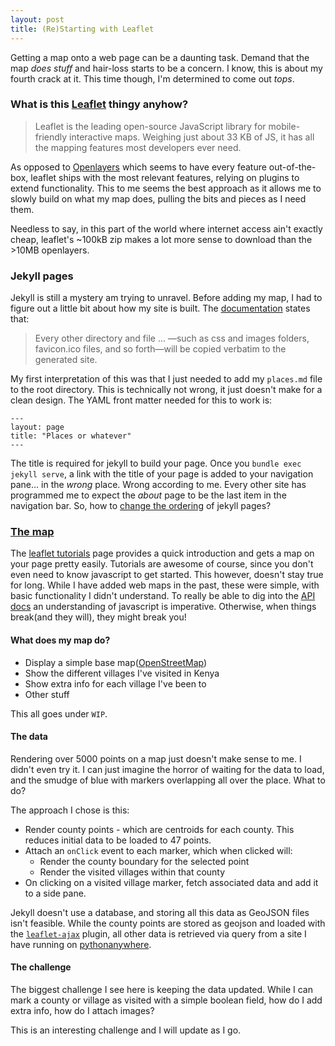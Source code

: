 ```yaml
---
layout: post
title: (Re)Starting with Leaflet
---
```


Getting a map onto a web page can be a daunting task. Demand that the map *does stuff* and hair-loss starts to be a concern. I know, this is about my fourth crack at it. This time though, I'm determined to come out *tops*.

### What is this [Leaflet] thingy anyhow?

> Leaflet is the leading open-source JavaScript library for mobile-friendly interactive maps. Weighing just about 33 KB of JS, it has all the mapping features most developers ever need.

As opposed to [Openlayers] which seems to have every feature out-of-the-box, leaflet ships with the most relevant features, relying on plugins to extend functionality. This to me seems the best approach as it allows me to slowly build on what my map does, pulling the bits and pieces as I need them. 

Needless to say, in this part of the world where internet access ain't exactly cheap, leaflet's ~100kB zip makes a lot more sense to download than the >10MB openlayers.

### Jekyll pages
Jekyll is still a mystery am trying to unravel. Before adding my map, I had to figure out a little bit about how my site is built. The [documentation] states that: 

> Every other directory and file ... —such as css and images folders, favicon.ico files, and so forth—will be copied verbatim to the generated site. 

My first interpretation of this was that I just needed to add my `places.md` file to the root directory. This is technically not wrong, it just doesn't make for a clean design. The YAML front matter needed for this to work is:

~~~
---
layout: page
title: "Places or whatever"
---
~~~

The title is required for jekyll to build your page. Once you `bundle exec jekyll serve`, a link with the title of your page is added to your navigation pane... in the *wrong* place. Wrong according to me. Every other site has programmed me to expect the *about* page to be the last item in the navigation bar. So, how to [change the ordering] of jekyll pages?

### [The map]
The [leaflet tutorials] page provides a quick introduction and gets a map on your page pretty easily. Tutorials are awesome of course, since you don't even need to know javascript to get started. This however, doesn't stay true for long. While I have added web maps in the past, these were simple, with basic functionality I didn't understand. To really be able to dig into the [API docs] an understanding of javascript is imperative. Otherwise, when things break(and they will), they might break you!

#### What does my map do?

- Display a simple base map([OpenStreetMap])
- Show the different villages I've visited in Kenya
- Show extra info for each village I've been to
- Other stuff

This all goes under `WIP`.

#### The data
Rendering over 5000 points on a map just doesn't make sense to me. I didn't even try it. I can just imagine the horror of waiting for the data to load, and the smudge of blue with markers overlapping all over the place. What to do?

The approach I chose is this:

- Render county points - which are centroids for each county. This reduces initial data to be loaded to 47 points.
- Attach an `onClick` event to each marker, which when clicked will:
  - Render the county boundary for the selected point
  - Render the visited villages within that county
- On clicking on a visited village marker, fetch associated data and add it to a side pane.

Jekyll doesn't use a database, and storing all this data as GeoJSON files isn't feasible. While the county points are stored as geojson and loaded with the [`leaflet-ajax`] plugin, all other data is retrieved via query from a site I have running on [pythonanywhere].

#### The challenge
The biggest challenge I see here is keeping the data updated. While I can mark a county or village as visited with a simple boolean field, how do I add extra info, how do I attach images? 

This is an interesting challenge and I will update as I go.

[Leaflet]: http://leafletjs.com/index.html
[Openlayers]: http://openlayers.org/
[documentation]: https://jekyllrb.com/docs/structure/
[change the ordering]: http://stackoverflow.com/questions/9053066/sorted-navigation-menu-with-jekyll-and-liquid
[leaflet tutorials]: http://leafletjs.com/examples.html
[API docs]: http://leafletjs.com/reference-1.0.0.html
[OpenStreetMap]: http://www.openstreetmap.org/
[`leaflet-ajax`]: https://github.com/calvinmetcalf/leaflet-ajax
[pythonanywhere]: http://ngarindungu.pythonanywhere.com/ 
[The map]: /places/

